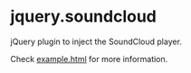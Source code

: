 # jquery.soundcloud

jQuery plugin to inject the SoundCloud player.

Check [example.html][example] for more information.

[example]: https://github.com/joshtronic/jquery.soundcloud/blob/master/example.html
